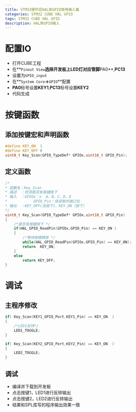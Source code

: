 ```yaml
---
title: STM32硬件层HAL库GPIO使用输入篇
categories: STM32 CUBE HAL GPIO
tags: STM32 CUBE HAL GPIO
description: HAL库GPIO输入
---
```

# 配置IO
- 打开CUBE工程
- 在**`Pinout View`**选择开发板上LED灯对应管脚**PA0**,**PC13**
- 设置为`GPIO_input`
- 在**`System Core`**->**`GPIO`**配置
- **PA0**标号设置**KEY1**,**PC13**标号设置**KEY2**
- 代码生成

# 按键函数
## 添加按键宏和声明函数

```c
#define KEY_ON	1
#define KEY_OFF	0
uint8_t Key_Scan(GPIO_TypeDef* GPIOx,uint16_t GPIO_Pin);
```
## 定义函数

```c
/*
* 函数名：Key_Scan
* 描述  ：检测是否有按键按下
* 输入  ：GPIOx：x  A，B，C，D，E
*		     GPIO_Pin：待读取的端口位
* 输出  ：KEY_OFF(没按下)、KEY_ON（按下）
*/
uint8_t Key_Scan(GPIO_TypeDef* GPIOx,uint16_t GPIO_Pin)
{
    /*是否有按键按下 */
    if(HAL_GPIO_ReadPin(GPIOx,GPIO_Pin) == KEY_ON )
    {
        /*等待按键释放 */
        while(HAL_GPIO_ReadPin(GPIOx,GPIO_Pin) == KEY_ON);
        return 	KEY_ON;
    }
    else
        return KEY_OFF;
}
```

# 调试
## 主程序修改

```c
if( Key_Scan(KEY1_GPIO_Port,KEY1_Pin) == KEY_ON  )
{
    /*LED1反转*/
    LED1_TOGGLE;
}

if( Key_Scan(KEY2_GPIO_Port,KEY2_Pin) == KEY_ON  )
{
    LED2_TOGGLE;
}
```
## 调试
- 编译并下载到开发板
- 点击按键1，LED1进行反转输出
- 点击按键2，LED2进行反转输出
- 结果和SPL库写的程序输出效果一致